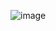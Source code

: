 ![image](https://user-images.githubusercontent.com/106993732/197306629-a030bb1d-65f4-4525-989c-a0f2621f7c75.png)


<!---
KrishaPatel17/KrishaPatel17 is a ✨ special ✨ repository because its `README.md` (this file) appears on your GitHub profile.
You can click the Preview link to take a look at your changes.
--->
